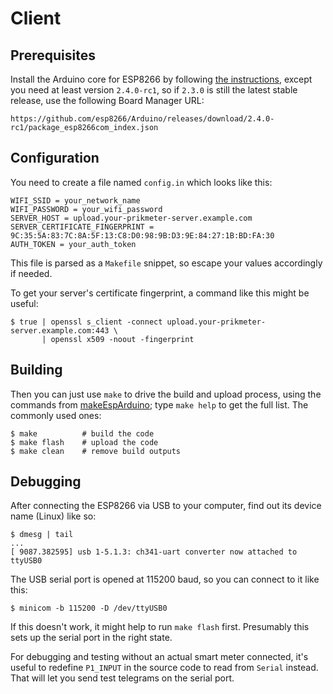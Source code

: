 Client
======

Prerequisites
-------------

Install the Arduino core for ESP8266 by following [the
instructions](https://github.com/esp8266/Arduino), except you need at least
version `2.4.0-rc1`, so if `2.3.0` is still the latest stable release, use the
following Board Manager URL:

    https://github.com/esp8266/Arduino/releases/download/2.4.0-rc1/package_esp8266com_index.json

Configuration
-------------

You need to create a file named `config.in` which looks like this:

    WIFI_SSID = your_network_name
    WIFI_PASSWORD = your_wifi_password
    SERVER_HOST = upload.your-prikmeter-server.example.com
    SERVER_CERTIFICATE_FINGERPRINT = 9C:35:5A:83:7C:8A:5F:13:C8:D0:98:9B:D3:9E:84:27:1B:BD:FA:30
    AUTH_TOKEN = your_auth_token

This file is parsed as a `Makefile` snippet, so escape your values accordingly
if needed.

To get your server's certificate fingerprint, a command like this might be
useful:

    $ true | openssl s_client -connect upload.your-prikmeter-server.example.com:443 \
           | openssl x509 -noout -fingerprint

Building
--------

Then you can just use `make` to drive the build and upload process, using the
commands from [makeEspArduino](https://github.com/plerup/makeEspArduino); type
`make help` to get the full list. The commonly used ones:

    $ make          # build the code
    $ make flash    # upload the code
    $ make clean    # remove build outputs

Debugging
---------

After connecting the ESP8266 via USB to your computer, find out its device name
(Linux) like so:

    $ dmesg | tail
    ...
    [ 9087.382595] usb 1-5.1.3: ch341-uart converter now attached to ttyUSB0

The USB serial port is opened at 115200 baud, so you can connect to it like
this:

    $ minicom -b 115200 -D /dev/ttyUSB0

If this doesn't work, it might help to run `make flash` first. Presumably this
sets up the serial port in the right state.

For debugging and testing without an actual smart meter connected, it's useful
to redefine `P1_INPUT` in the source code to read from `Serial` instead. That
will let you send test telegrams on the serial port.
